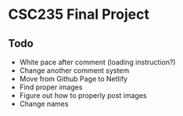 # CSC235 Final Project

## Todo
* White pace after comment (loading instruction?)
* Change another comment system
* Move from Github Page to Netlify
* Find proper images
* Figure out how to properly post images
* Change names
